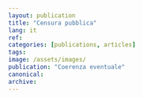 ```yaml
---
layout: publication
title: "Censura pubblica"
lang: it
ref:
categories: [publications, articles]
tags:
image: /assets/images/
publication: "Coerenza eventuale"
canonical:
archive:
---
```

